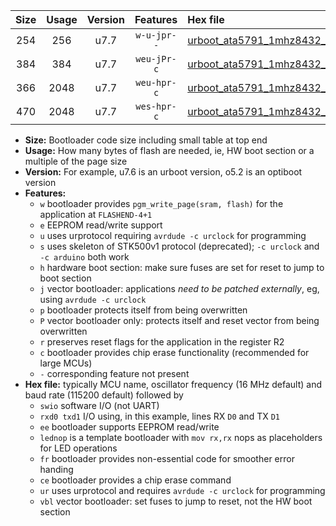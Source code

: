 |Size|Usage|Version|Features|Hex file|
|:-:|:-:|:-:|:-:|:--|
|254|256|u7.7|`w-u-jpr--`|[urboot_ata5791_1mhz8432_9600bps_swio_rxb0_txb1_ur_vbl.hex](https://raw.githubusercontent.com/stefanrueger/urboot.hex/main/mcus/ata5791/fcpu_1mhz8432/9600_bps/urboot_ata5791_1mhz8432_9600bps_swio_rxb0_txb1_ur_vbl.hex)|
|384|384|u7.7|`weu-jPr-c`|[urboot_ata5791_1mhz8432_9600bps_swio_rxb0_txb1_ee_lednop_fr_ce_ur_vbl.hex](https://raw.githubusercontent.com/stefanrueger/urboot.hex/main/mcus/ata5791/fcpu_1mhz8432/9600_bps/urboot_ata5791_1mhz8432_9600bps_swio_rxb0_txb1_ee_lednop_fr_ce_ur_vbl.hex)|
|366|2048|u7.7|`weu-hpr-c`|[urboot_ata5791_1mhz8432_9600bps_swio_rxb0_txb1_ee_lednop_fr_ce_ur.hex](https://raw.githubusercontent.com/stefanrueger/urboot.hex/main/mcus/ata5791/fcpu_1mhz8432/9600_bps/urboot_ata5791_1mhz8432_9600bps_swio_rxb0_txb1_ee_lednop_fr_ce_ur.hex)|
|470|2048|u7.7|`wes-hpr-c`|[urboot_ata5791_1mhz8432_9600bps_swio_rxb0_txb1_ee_lednop_fr_ce.hex](https://raw.githubusercontent.com/stefanrueger/urboot.hex/main/mcus/ata5791/fcpu_1mhz8432/9600_bps/urboot_ata5791_1mhz8432_9600bps_swio_rxb0_txb1_ee_lednop_fr_ce.hex)|

- **Size:** Bootloader code size including small table at top end
- **Usage:** How many bytes of flash are needed, ie, HW boot section or a multiple of the page size
- **Version:** For example, u7.6 is an urboot version, o5.2 is an optiboot version
- **Features:**
  + `w` bootloader provides `pgm_write_page(sram, flash)` for the application at `FLASHEND-4+1`
  + `e` EEPROM read/write support
  + `u` uses urprotocol requiring `avrdude -c urclock` for programming
  + `s` uses skeleton of STK500v1 protocol (deprecated); `-c urclock` and `-c arduino` both work
  + `h` hardware boot section: make sure fuses are set for reset to jump to boot section
  + `j` vector bootloader: applications *need to be patched externally*, eg, using `avrdude -c urclock`
  + `p` bootloader protects itself from being overwritten
  + `P` vector bootloader only: protects itself and reset vector from being overwritten
  + `r` preserves reset flags for the application in the register R2
  + `c` bootloader provides chip erase functionality (recommended for large MCUs)
  + `-` corresponding feature not present
- **Hex file:** typically MCU name, oscillator frequency (16 MHz default) and baud rate (115200 default) followed by
  + `swio` software I/O (not UART)
  + `rxd0 txd1` I/O using, in this example, lines RX `D0` and TX `D1`
  + `ee` bootloader supports EEPROM read/write
  + `lednop` is a template bootloader with `mov rx,rx` nops as placeholders for LED operations
  + `fr` bootloader provides non-essential code for smoother error handing
  + `ce` bootloader provides a chip erase command
  + `ur` uses urprotocol and requires `avrdude -c urclock` for programming
  + `vbl` vector bootloader: set fuses to jump to reset, not the HW boot section

